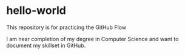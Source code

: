 # hello-world
This repository is for practicing the GitHub Flow

I am near completion of my degree in Computer Science and want to document my skillset in GitHub.

